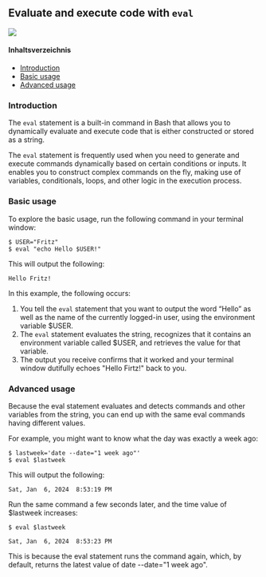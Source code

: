 <div class="jumbotron">
    <h2>Evaluate and execute code with <code>eval</code></h2><img class="icon" src="themen/img/terminal.png">
</div>

#### Inhaltsverzeichnis
<!-- MarkdownTOC -->

- [Introduction](#introduction)
- [Basic usage](#basic-usage)
- [Advanced usage](#advanced-usage)

<!-- /MarkdownTOC -->

<a id="introduction"></a>
### Introduction
The <code>eval</code> statement is a built-in command in Bash that allows you to dynamically evaluate and execute code that is either constructed or stored as a string.

The <code>eval</code> statement is frequently used when you need to generate and execute commands dynamically based on certain conditions or inputs. It enables you to construct complex commands on the fly, making use of variables, conditionals, loops, and other logic in the execution process.

<a id="how-it-works"></a>

<a id="basic-usage"></a>
### Basic usage
To explore the basic usage, run the following command in your terminal window:

```
$ USER="Fritz"
$ eval "echo Hello $USER!"
```
This will output the following:

```
Hello Fritz!
```
In this example, the following occurs:

1. You tell the <code>eval</code> statement that you want to output the word “Hello” as well as the name of the currently logged-in user, using the environment variable $USER.
2. The <code>eval</code> statement evaluates the string, recognizes that it contains an environment variable called $USER, and retrieves the value for that variable.
3. The output you receive confirms that it worked and your terminal window dutifully echoes "Hello Firtz!" back to you.

<a id="advanced-usage"></a>
### Advanced usage
Because the eval statement evaluates and detects commands and other variables from the string, you can end up with the same eval commands having different values. 

For example, you might want to know what the day was exactly a week ago:

```
$ lastweek='date --date="1 week ago"'
$ eval $lastweek
```

This will output the following:
```
Sat, Jan  6, 2024  8:53:19 PM
```
Run the same command a few seconds later, and the time value of $lastweek increases:

```
$ eval $lastweek

Sat, Jan  6, 2024  8:53:23 PM
```

This is because the eval statement runs the command again, which, by default, returns the latest value of date --date="1 week ago".

